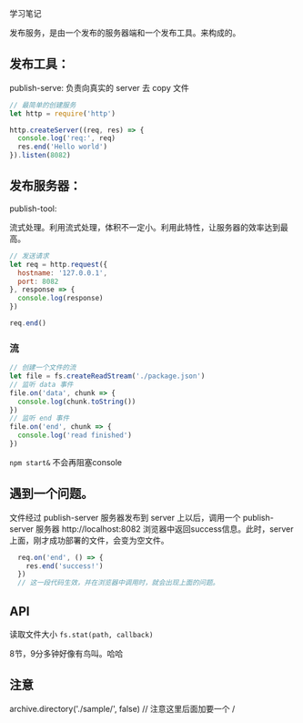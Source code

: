 学习笔记

发布服务，是由一个发布的服务器端和一个发布工具。来构成的。

## 发布工具：
  publish-serve: 负责向真实的 server 去 copy 文件

```js
// 最简单的创建服务
let http = require('http')

http.createServer((req, res) => {
  console.log('req:', req)
  res.end('Hello world')
}).listen(8082)
```
## 发布服务器：
  publish-tool: 

  流式处理。利用流式处理，体积不一定小。利用此特性，让服务器的效率达到最高。
```js
// 发送请求
let req = http.request({
  hostname: '127.0.0.1',
  port: 8082
}, response => {
  console.log(response)
})

req.end()
```

### 流

```js
// 创建一个文件的流
let file = fs.createReadStream('./package.json')
// 监听 data 事件
file.on('data', chunk => {
  console.log(chunk.toString())
})
// 监听 end 事件
file.on('end', chunk => {
  console.log('read finished')
})
```

`npm start&` 不会再阻塞console

## 遇到一个问题。

文件经过 publish-server 服务器发布到 server 上以后，调用一个 publish-server 服务器 http://localhost:8082 浏览器中返回success信息。此时，server上面，刚才成功部署的文件，会变为空文件。

```js
  req.on('end', () => {
    res.end('success!')
  })
  // 这一段代码生效，并在浏览器中调用时，就会出现上面的问题。
```

## API

读取文件大小 `fs.stat(path, callback)`

8节，9分多钟好像有鸟叫。哈哈

## 注意

archive.directory('./sample/', false) // 注意这里后面加要一个 / 